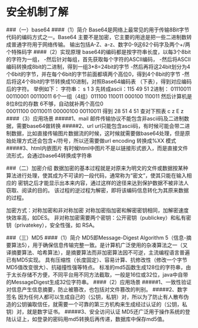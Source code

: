 安全机制了解
===

###（一）base64
####（1）简介
Base64是网络上最常见的用于传输8Bit字节代码的编码方式之一。Base64 主要不是加密，它主要的用途是把一些二进制数转成普通字符用于网络传输。
输出包括A-Z、a-z、数字0-9这62个码字及两个+/两个特殊码字
####（2）实现原理
base64的编码都是按字符串长度，以每3个8bit的字符为一组，
-然后针对每组，首先获取每个字符的ASCII编码，
-然后将ASCII编码转换成8bit的二进制，得到一组3*8=24bit的字节
-然后再将这24bit划分为4个6bit的字节，并在每个6bit的字节前面都填两个高位0，得到4个8bit的字节
-然后将这4个8bit的字节转换成10进制，对照Base64编码表 （下表），得到对应编码后的字符。
举例如下：
字符串： s 1 3
先转成ascii：115 49 51
2进制： 01110011 00110001 00110011
6个一组（4组）011100 110011 000100 110011
然后计算机是8位8位的存数 6不够，自动就补两个高位0
00011100 00110011 00000100 00110011
得到 28 51 4 51
查对下照表 c z E z
####（3）应用场景
#####1、mail
邮件传输协议不能包含非ascii码及二进制数据，需要base64做转换
#####2、url
url只能包含ascii码，有时候可能会带二进制数据，比如直接传输图片数据流的时候，这时候就需要做base64处理，但是原始处理方式还会包含+/符号，所以还需要做url encoding 转换成%XX 模式
#####3、html内嵌图片
有时候html中图片不是以链接形式嵌入，而是直接文件流形式，会通过base64转换成字符串

###（二）加密介绍
数据加密的基本过程就是对原来为明文的文件或数据按某种
算法进行处理，使其成为不可读的一段代码，通常称为“密文”，使其只能在输入相应的
密钥之后才能显示出本来内容，通过这样的途径来达到保护数据不被非法人窃取、阅读的目的。 该过程的逆过程为解密，即将该编码信息转化为其原来数据的过程。

加密方式：对称加密和非对称加密
对称加密指加密和解密密钥相同，加解密速度快效率高，如DES。
非对称加密需要两个密钥：公开密钥（publickey）和私有密钥（privatekey），安全性强，如 RSA。

###（三）MD5
####（1）简介
MD5即Message-Digest Algorithm 5（信息-摘要算法5），用于确保信息传输完整一致。是计算机广泛使用的杂凑算法之一（又译摘要算法、哈希算法），是摘要算法而非加密算法因不可逆，主流编程语言普遍已有MD5实现。
具有压缩性（长度固定）、容易计算、抗修改性（修改一个字节 MD5值改变很大）、抗碰撞性强等特点。
标准的md5函数生成128位的字符串，由于太长存储不方便，不同平台用不同方法截取，一般是16位或32位，java中自带的MessageDigest生成32位字符串。
####（2）应用场景
#####1、一致性验证
对信息产生信息摘要，防止被篡改，也包括对文件篡改的判别。
#####2、数字签名
因为任何人都可以生成自己的（公钥，私钥）对，所以为了防止有人散布伪造的公钥骗取信任，就需要一个可靠的第三方机构来生成经过认证的（公钥，私钥）对，就是数字证书。
#####3、安全访问认证
MD5还广泛用于操作系统的登陆认证上，如登录的密码用md5转换后再传递，数据库中保存md5值。

